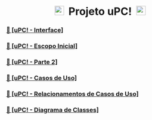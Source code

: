 <h1 align="center">
  <img src="https://camo.githubusercontent.com/e8e7b06ecf583bc040eb60e44eb5b8e0ecc5421320a92929ce21522dbc34c891/68747470733a2f2f6d656469612e67697068792e636f6d2f6d656469612f6876524a434c467a6361737252346961377a2f67697068792e676966" width="30px" 
  style="
  width: 25px;
  height: 25px;
  margin-right: 5px;
  ">
  <strong>Projeto uPC!</strong>
  <img src="https://camo.githubusercontent.com/e8e7b06ecf583bc040eb60e44eb5b8e0ecc5421320a92929ce21522dbc34c891/68747470733a2f2f6d656469612e67697068792e636f6d2f6d656469612f6876524a434c467a6361737252346961377a2f67697068792e676966" width="30px" 
  style="
  width: 25px;
  height: 25px;
  margin-left: 5px;
  ">
</h1>

<div>
  <h3><a href="https://www.canva.com/design/DAEuI2WTheI/bzSuD-VPT2Qfec1NGytBIw/view?utm_content=DAEuI2WTheI&utm_campaign=designshare&utm_medium=link&utm_source=publishpresent#1">🔗 [uPC! - Interface]</a></h3>
  <h3><a href="https://drive.google.com/file/d/13aY9Ke2umQxbamFr4YQShUz_XJn-Cvgf/view?usp=sharing">🔗 [uPC! - Escopo Inicial]</a></h3>
  <h3><a href="https://drive.google.com/file/d/1Dq5crFf0-YMhRe2hcN98P-9JuXH_omKV/view?usp=sharing">🔗 [uPC! - Parte 2]</a></h3>
  <h3><a href="https://drive.google.com/file/d/1hvJ8ZACmLORi2aV_effKSZbaHUEgTVhz/view?usp=sharing">🔗 [uPC! - Casos de Uso]</a></h3>
  <h3><a href="https://drive.google.com/file/d/1HCblcsSt9hTrxeBHMh9KmwaE5aF-1grO/view?usp=sharing">🔗 [uPC! - Relacionamentos de Casos de Uso]</a></h3>
  <h3><a href="https://drive.google.com/file/d/1-u37cmD1sG1TVrb969lrwnJ6kBGz1j30/view?usp=sharing">🔗 [uPC! - Diagrama de Classes]</a></h3>
</div>
